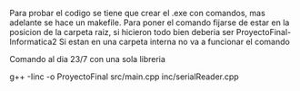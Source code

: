 Para probar el codigo se tiene que crear el .exe con comandos, mas adelante se hace un makefile.
Para poner el comando fijarse de estar en la posicion de la carpeta raiz, si hicieron todo bien deberia ser ProyectoFinal-Informatica2
Si estan en una carpeta interna no va a funcionar el comando

Comando al dia 23/7 con una sola libreria

g++ -Iinc -o ProyectoFinal src/main.cpp inc/serialReader.cpp
